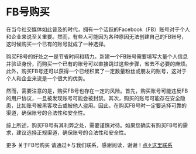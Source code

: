 # FB号购买

在当今社交媒体如此普及的时代，拥有一个活跃的Facebook（FB）账号对于个人和企业来说至关重要。然而，有些人可能因为各种原因无法创建自己的FB账号，这时候购买一个已有的账号就成了一种选择。

购买FB号的好处之一是节省时间和精力。新建一个FB账号需要填写大量个人信息并验证身份，而购买一个已有的账号可以直接跳过这些步骤，省去不必要的麻烦。此外，购买FB号还可以获得一个已经积累了一定数量粉丝或朋友的账号，这对于个人和企业来说是一个很大的优势。

然而，需要注意的是，购买FB号也存在一定的风险。首先，购买账号可能违反FB的用户协议，一旦被发现账号可能会被封禁。其次，购买的账号可能存在安全隐患，比如账号被黑客攻击或被他人盗用。因此，在购买FB号时一定要选择可靠的渠道，确保账号的合法性和安全性。

综上所述，购买FB号有其利弊之处，需要谨慎对待。如果您确实有购买FB号的需求，建议选择正规渠道，确保账号的合法性和安全性。

更多 关于FB号购买 请通过✈与我们联系，感谢阅读，谢谢！[点✈这里联系](https://d.k02.cc)